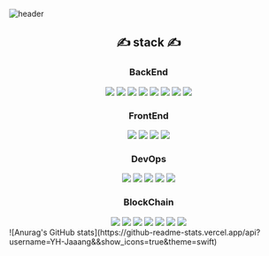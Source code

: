 ![header](https://capsule-render.vercel.app/api?type=waving&color=auto&height=300&section=header&text=JANG%20YOUNG%20HO&fontSize=90&animation=fadeIn&fontAlignY=38&descAlignY=51&descAlign=62)
<div align=center>
    <div align=center><h2>✍ stack ✍</h2></div>
    <h3> BackEnd </h3>
        <img src="https://img.shields.io/badge/Java-007396?style=for-the-badge&logo=Java&logoColor=white">
        <img src="https://img.shields.io/badge/Spring-6DB33F?style=for-the-badge&logo=Spring&logoColor=white">
        <img src="https://img.shields.io/badge/Spring Boot-6DB33F?style=for-the-badge&logo=Spring Boot&logoColor=white">
        <img src="https://img.shields.io/badge/Spring Security-6DB33F?style=for-the-badge&logo=Spring Security&logoColor=white">
        <img src="https://img.shields.io/badge/Node.js-339933?style=for-the-badge&logo=Node.js&logoColor=white">
        <img src="https://img.shields.io/badge/Express-52B0E7?style=for-the-badge&logo=Express&logoColor=white">
        <img src="https://img.shields.io/badge/Sequelize-52B0E7?style=for-the-badge&logo=Sequelize&logoColor=white">
        <img src="https://img.shields.io/badge/PHP-777BB4?style=for-the-badge&logo=PHP&logoColor=white">
    <h3> FrontEnd </h3>
        <img src="https://img.shields.io/badge/Vue.js-4FC08D?style=for-the-badge&logo=Vue.js&logoColor=white">
        <img src="https://img.shields.io/badge/HTML5-E34F26?style=for-the-badge&logo=HTML5&logoColor=white">
        <img src="https://img.shields.io/badge/CSS3-1572B6?style=for-the-badge&logo=CSS3&logoColor=white">
        <img src="https://img.shields.io/badge/JavaScript-F7DF1E?style=for-the-badge&logo=JavaScript&logoColor=white">
    <h3> DevOps </h3>
        <img src="https://img.shields.io/badge/AWS EC2-232F3E?style=for-the-badge&logo=Amazon AWS&logoColor=white">
        <img src="https://img.shields.io/badge/Docker-2496ED?style=for-the-badge&logo=Docker&logoColor=white">
        <img src="https://img.shields.io/badge/MySQL-4479A1?style=for-the-badge&logo=MySQL&logoColor=white">
        <img src="https://img.shields.io/badge/MariaDB-003545?style=for-the-badge&logo=MariaDB&logoColor=white">
        <img src="https://img.shields.io/badge/Oracle-F80000?style=for-the-badge&logo=Oracle&logoColor=white">   
    <h3> BlockChain </h3>
        <img src="https://img.shields.io/badge/Solidity-363636?style=for-the-badge&logo=Solidity&logoColor=white">
        <img src="https://img.shields.io/badge/Ethereum-F16822?style=for-the-badge&logo=Ethereum&logoColor=white">
        <img src="https://img.shields.io/badge/Web3.js-F16822?style=for-the-badge&logo=Web3.js&logoColor=white">
        <img src="https://img.shields.io/badge/Web3.java-F16822?style=for-the-badge&logo=Web3.js&logoColor=white">
        <img src="https://img.shields.io/badge/ethers.js-4285F4?style=for-the-badge&logo=Google Cloud&logoColor=white">
        <img src="https://img.shields.io/badge/klaytn-FFCD00?style=for-the-badge&logo=Kakao&logoColor=white">
        <img src="https://img.shields.io/badge/caver.js-FFCD00?style=for-the-badge&logo=Kakao&logoColor=white">
</div>
![Anurag's GitHub stats](https://github-readme-stats.vercel.app/api?username=YH-Jaaang&&show_icons=true&theme=swift)
